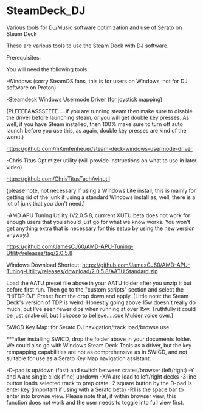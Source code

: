# SteamDeck_DJ
Various tools for DJ/Music software optimization and use of Serato on Steam Deck

These are various tools to use the Steam Deck with DJ software. 

Prerequisites:

You will need the following tools:

-Windows (sorry SteamOS fans, this is for users on Windows, not for DJ software on Proton)

-Steamdeck Windows Usermode Driver (for joystick mapping)

(PLEEEEAASSSEEEE.....if you are running steam then make sure to disable the driver before launching steam, or you will get double key presses. As well, if you have Steam installed, then 100% make sure to turn off auto launch before you use this, as again, double key presses are kind of the worst.)

https://github.com/mKenfenheuer/steam-deck-windows-usermode-driver

-Chris Titus Optimizer utility (will provide instructions on what to use in later video)

https://github.com/ChrisTitusTech/winutil

(please note, not necessary if using a Windows Lite install, this is mainly for getting rid of the junk if using a standard Windows install as, well, there is a lot of junk that you don't need.)

-AMD APU Tuning Utility (V2.0.5.8, currrent XUTU beta does not work for enough users that you should just go for what we know works. You won't get anything extra that is necessary for this setup by using the new version anyway.)

https://github.com/JamesCJ60/AMD-APU-Tuning-Utility/releases/tag/2.0.5.8

Windows Download Shortcut: https://github.com/JamesCJ60/AMD-APU-Tuning-Utility/releases/download/2.0.5.8/AATU.Standard.zip

Load the AATU preset file above in your AATU folder after you unzip it but before first run. Then go to the "custom scripts" section and select the "HiTDP DJ" Preset from the drop down and apply. 
(Little note: the Steam Deck's version of TDP is weird. Honestly going above 15w doesn't really do much, but I've seen fewer dips when running at over 15w. Truthfully it could be just snake oil, but I choose to believe.....cue Mulder voice over.)

SWICD Key Map: for Serato DJ navigation/track load/browse use. 

***after installing SWICD, drop the folder above in your documents folder. We could also go with Windows Steam Deck Tools as a driver, but the key rempapping capabilities are not as comprehensive as in SWICD, and not suitable for use as a Serato Key Map navigation assistant.

-D-pad is up/down (fast) and switch between crates/browser (left/right)
-Y and A are single click (fine) up/down
-X/A are load to left/right decks
-3 line button loads selected track to prep crate
-2 square button by the D-pad is enter key (important if using with a Serato beta)
-R1 is the space bar to enter into browse view. Please note that, if within browser view, this function does not work and the user needs to toggle into full view first.

